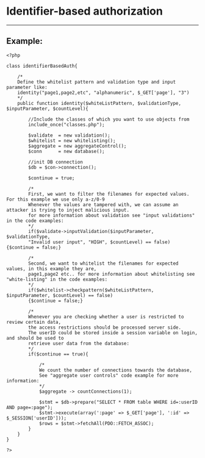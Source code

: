 # Identifier-based authorization
-------

## Example:


    <?php

	class identifierBasedAuth{ 	

		/*
		Define the whitelist pattern and validation type and input parameter like:
		identity("page1,page2,etc", "alphanumeric", $_GET['page'], "3")
		*/
		public function identity($whiteListPattern, $validationType, $inputParameter, $countLevel){

			//Include the classes of which you want to use objects from
			include_once("classes.php");

			$validate  = new validation();
			$whitelist = new whitelisting();
			$aggregate = new aggregateControl();
			$conn  	   = new database();

			//init DB connection
			$db = $con->connection();

			$continue = true;

			/*
			First, we want to filter the filenames for expected values. For this example we use only a-z/0-9
			Whenever the values are tampered with, we can assume an attacker is trying to inject malicious input.
			for more information about validation see "input validations" in the code examples:
			*/
			if($validate->inputValidation($inputParameter, $validationType,
			"Invalid user input", "HIGH", $countLevel) == false) {$continue = false;}

			/*
			Second, we want to whitelist the filenames for expected values, in this example they are,
			page1,page2 etc.. for more information about whitelisting see "white-listing" in the code examples:
			*/
			if($whitelist->checkpattern($whiteListPattern, $inputParameter, $countLevel) == false)
			{$continue = false;}

			/*
			Whenever you are checking whether a user is restricted to review certain data,
			the access restrictions should be processed server side.
			The userID could be stored inside a session variable on login, and should be used to
			retrieve user data from the database:
			*/
			if($continue == true){

				/*
				We count the number of connections towards the database,
				See "aggregate user controls" code example for more information:
				*/
				$aggregate -> countConnections(1);

				$stmt = $db->prepare("SELECT * FROM table WHERE id=:userID AND page=:page");
				$stmt->execute(array(':page' => $_GET['page'], ':id' => $_SESSION['userID']));
				$rows = $stmt->fetchAll(PDO::FETCH_ASSOC);
			}
		}
	}

    ?>
